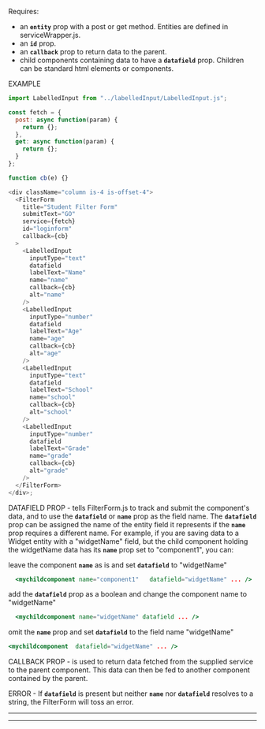 Requires:

- an **`entity`** prop with a post or get method. Entities are defined in serviceWrapper.js.
- an **`id`** prop.
- an **`callback`** prop to return data to the parent.
- child components containing data to have a **`datafield`** prop. Children can be standard html elements or components.

EXAMPLE

```js
import LabelledInput from "../labelledInput/LabelledInput.js";

const fetch = {
  post: async function(param) {
    return {};
  },
  get: async function(param) {
    return {};
  }
};

function cb(e) {}

<div className="column is-4 is-offset-4">
  <FilterForm
    title="Student Filter Form"
    submitText="GO"
    service={fetch}
    id="loginform"
    callback={cb}
  >
    <LabelledInput
      inputType="text"
      datafield
      labelText="Name"
      name="name"
      callback={cb}
      alt="name"
    />
    <LabelledInput
      inputType="number"
      datafield
      labelText="Age"
      name="age"
      callback={cb}
      alt="age"
    />
    <LabelledInput
      inputType="text"
      datafield
      labelText="School"
      name="school"
      callback={cb}
      alt="school"
    />
    <LabelledInput
      inputType="number"
      datafield
      labelText="Grade"
      name="grade"
      callback={cb}
      alt="grade"
    />
  </FilterForm>
</div>;
```

DATAFIELD PROP -
tells FilterForm.js to track and submit the component's data, and to use the **`datafield`** or **`name`** prop as the field name. The **`datafield`** prop can be assigned the name of the entity field it represents if the **`name`** prop requires a different name. For example, if you are saving data to a Widget entity with a "widgetName" field, but the child component holding the widgetName data has its **`name`** prop set to "component1", you can:

leave the component **`name`** as is and set **`datafield`** to "widgetName"

```jsx static
  <mychildcomponent name="component1"   datafield="widgetName" ... />
```

add the **`datafield`** prop as a boolean and change the component name to "widgetName"

```jsx static
  <mychildcomponent name="widgetName" datafield ... />
```

omit the **`name`** prop and set **`datafield`** to the field name "widgetName"

```jsx static
<mychildcomponent  datafield="widgetName" ... />
```

CALLBACK PROP -
is used to return data fetched from the supplied service to the parent component. This data can then be fed to another component contained by the parent.

ERROR -
If **`datafield`** is present but neither **`name`** nor **`datafield`** resolves to a string, the FilterForm will toss an error.

---

---
